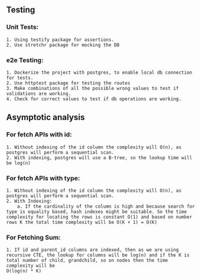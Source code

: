 ## Testing

### Unit Tests:

    1. Using testify package for assertions.
    2. Use stretchr package for mocking the DB

### e2e Testing:

    1. Dockerize the project with postgres, to enable local db connection for tests.
    2. Use httptest package for testing the routes
    3. Make combinations of all the possible wrong values to test if validations are working.
    4. Check for correct values to test if db operations are working.

## Asymptotic analysis

### For fetch APIs with id:

    1. Without indexing of the id column the complexity will O(n), as postgres will perform a sequential scan.
    2. With indexing, postgres will use a B-tree, so the lookup time will be log(n)

### For fetch APIs with type:

    1. Without indexing of the id column the complexity will O(n), as postgres will perform a sequential scan.
    2. With Indexing:
        a. If the cardinality of the column is high and because search for type is equality based, hash indexes might be suitable. So the time complexity for locating the rows is constant O(1) and based on number rows K the total time complexity will be O(K + 1) = O(K)

### For Fetching Sum:

    1. If id and parent_id columns are indexed, then as we are using recursive CTE, the lookup for columns will be log(n) and if the K is total number of child, grandchild, so on nodes then the time complexity will be
    O(log(n) * K)
